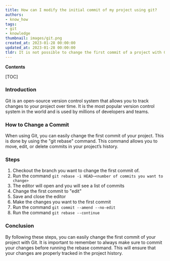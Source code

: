 ```yaml
---
title: How can I modify the initial commit of my project using git?
authors:
- know_how
tags:
- git
- knowledge
thumbnail: images/git.png
created_at: 2023-01-28 00:00:00
updated_at: 2023-01-28 00:00:00
tldr: It is not possible to change the first commit of a project with Git.
---
```


**Contents**

[TOC]

### Introduction
Git is an open-source version control system that allows you to track changes to your project over time. It is the most popular version control system in the world and is used by millions of developers and teams.

### How to Change a Commit
When using Git, you can easily change the first commit of your project. This is done by using the "git rebase" command. This command allows you to move, edit, or delete commits in your project’s history. 

### Steps
1. Checkout the branch you want to change the first commit of.
2. Run the command `git rebase -i HEAD~<number of commits you want to change>`
3. The editor will open and you will see a list of commits
4. Change the first commit to "edit"
5. Save and close the editor
6. Make the changes you want to the first commit
7. Run the command `git commit --amend --no-edit`
8. Run the command `git rebase --continue`

### Conclusion
By following these steps, you can easily change the first commit of your project with Git. It is important to remember to always make sure to commit your changes before running the rebase command. This will ensure that your changes are properly tracked in the project history.
